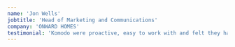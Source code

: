 ```yaml
---
name: 'Jon Wells'
jobtitle: 'Head of Marketing and Communications'
company: 'ONWARD HOMES'
testimonial: 'Komodo were proactive, easy to work with and felt they had an informed and focused way of delivering; they were not scared to challenge our thinking which was exactly what we were looking for.'
---
```

